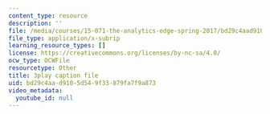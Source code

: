 ```yaml
---
content_type: resource
description: ''
file: /media/courses/15-071-the-analytics-edge-spring-2017/bd29c4aad9105d549f33879fa7f9a873_Du0HgYO3E6U.vtt
file_type: application/x-subrip
learning_resource_types: []
license: https://creativecommons.org/licenses/by-nc-sa/4.0/
ocw_type: OCWFile
resourcetype: Other
title: 3play caption file
uid: bd29c4aa-d910-5d54-9f33-879fa7f9a873
video_metadata:
  youtube_id: null
---
```

